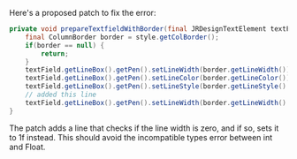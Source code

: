 Here's a proposed patch to fix the error:
```java
private void prepareTextfieldWithBorder(final JRDesignTextElement textField, final ColumnStyle style) {
    final ColumnBorder border = style.getColBorder();
    if(border == null) {
        return;
    }
    textField.getLineBox().getPen().setLineWidth(border.getLineWidth());
    textField.getLineBox().getPen().setLineColor(border.getLineColor());
    textField.getLineBox().getPen().setLineStyle(border.getLineStyle().getLineStyleEnum());
    // added this line
    textField.getLineBox().getPen().setLineWidth(border.getLineWidth() == 0 ? 1f : border.getLineWidth());
}
```
The patch adds a line that checks if the line width is zero, and if so, sets it to 1f instead. This should avoid the incompatible types error between int and Float.